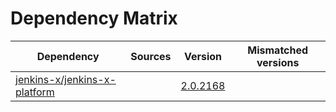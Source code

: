 # Dependency Matrix

Dependency | Sources | Version | Mismatched versions
---------- | ------- | ------- | -------------------
[jenkins-x/jenkins-x-platform](https://github.com/jenkins-x/jenkins-x-platform) |  | [2.0.2168](https://github.com/jenkins-x/jenkins-x-platform/releases/tag/v2.0.2168) | 
